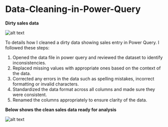 # Data-Cleaning-in-Power-Query

**Dirty sales data**

![alt text](https://res.cloudinary.com/domkl95kr/image/upload/v1688858078/Dirty%20sales%20data%20set%20in%20power%20query.jpg)

To details how I cleaned a dirty data showing sales entry in Power Query. I followed these steps:
1.	Opened the data file in power query and reviewed the dataset to identify inconsistencies.
2.	Replaced missing values with appropriate ones based on the context of the data.
3.	Corrected any errors in the data such as spelling mistakes, incorrect formatting or invalid characters.
4.	Standardized the data format across all columns and made sure they were consistent.
5.	Renamed the columns appropriately to ensure clarity of the data.


**Below shows the clean sales data ready for analysis**

![alt text](https://res.cloudinary.com/domkl95kr/image/upload/v1688858094/Clean%20sales%20data%20in%20power%20query%20editor.jpg)
